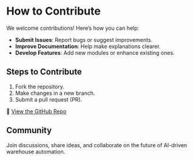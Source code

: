 # How to Contribute
We welcome contributions! Here’s how you can help:
- **Submit Issues**: Report bugs or suggest improvements.
- **Improve Documentation**: Help make explanations clearer.
- **Develop Features**: Add new modules or enhance existing ones.

## Steps to Contribute
1. Fork the repository.
2. Make changes in a new branch.
3. Submit a pull request (PR).

🚀 [View the GitHub Repo](https://github.com/openAMRobot)


## Community
Join discussions, share ideas, and collaborate on the future of AI-driven warehouse automation.

